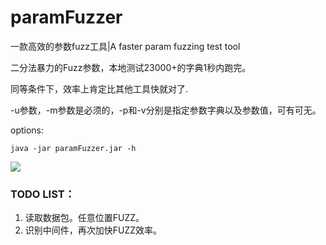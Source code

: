 # paramFuzzer

一款高效的参数fuzz工具|A faster param fuzzing test tool

二分法暴力的Fuzz参数，本地测试23000+的字典1秒内跑完。

同等条件下，效率上肯定比其他工具快就对了.

-u参数，-m参数是必须的，-p和-v分别是指定参数字典以及参数值，可有可无。

options:

```
java -jar paramFuzzer.jar -h
```

![](https://github.com/TheKingOfDuck/paramFuzzer/blob/master/img/screenshot.png)

### TODO LIST：

1. 读取数据包。任意位置FUZZ。
2. 识别中间件，再次加快FUZZ效率。

